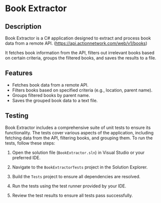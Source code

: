 # Book Extractor

## Description

Book Extractor is a C# application designed to extract and process book data from a remote API. (https://api.actionnetwork.com/web/v1/books)

It fetches book information from the API, filters out irrelevant books based on certain criteria, groups the filtered books, and saves the results to a file.

## Features

- Fetches book data from a remote API.
- Filters books based on specified criteria (e.g., location, parent name).
- Groups filtered books by parent name.
- Saves the grouped book data to a text file.

## Testing

Book Extractor includes a comprehensive suite of unit tests to ensure its functionality. The tests cover various aspects of the application, including fetching data from the API, filtering books, and grouping them. To run the tests, follow these steps:

1. Open the solution file (`BookExtractor.sln`) in Visual Studio or your preferred IDE.

2. Navigate to the `BookExtractorTests` project in the Solution Explorer.

3. Build the `Tests` project to ensure all dependencies are resolved.

4. Run the tests using the test runner provided by your IDE.

5. Review the test results to ensure all tests pass successfully.
